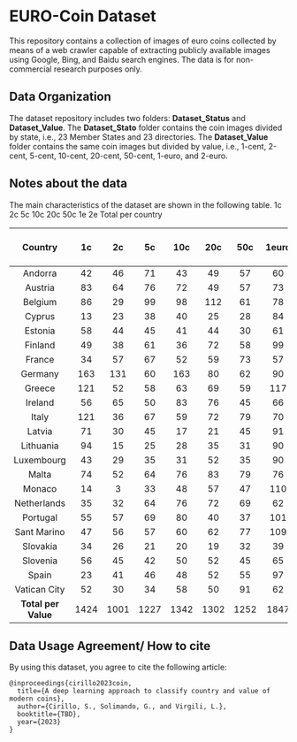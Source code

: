 # EURO-Coin Dataset

This repository contains a collection of images of euro coins collected by means of a web crawler capable of extracting publicly available images using Google, Bing, and Baidu search engines. The data is for non-commercial research purposes only. 

## Data Organization

The dataset repository includes two folders: **Dataset_Status** and **Dataset_Value**. The **Dataset_Stato** folder contains the coin images divided by state, i.e., 23 Member States and 23 directories. The **Dataset_Value** folder contains the same coin images but divided by value, i.e., 1-cent, 2-cent, 5-cent, 10-cent, 20-cent, 50-cent, 1-euro, and 2-euro.

## Notes about the data
The main characteristics of the dataset are shown in the following table. 
1c 2c 5c 10c 20c 50c 1e 2e Total per country

| Country       | 1c  | 2c  | 5c | 10c  | 20c  | 50c | 1euro  | 2euro | Total per country |
|:------------:|:---:|:---:|:--:|:---:|:---:|:--:|:---:|:---:|:---:|
|    Andorra   |  42 |  46 | 71 |  43 |  49 | 57 |  60 | 220 | 588 |
|    Austria   |  83 |  64 | 76 |  72 |  49 | 57 |  73 |  94 | 568 |
|    Belgium   |  86 |  29 | 99 |  98 | 112 | 61 |  78 | 144 | 707 |
|    Cyprus    |  13 |  23 | 38 |  40 |  25 | 28 |  84 | 107 | 358 |
|    Estonia   |  58 |  44 | 45 |  41 |  44 | 30 |  61 | 102 | 425 |
|    Finland   |  49 |  38 | 61 |  36 |  72 | 58 |  99 | 201 | 614 |
|    France    |  34 |  57 | 67 |  52 |  59 | 73 |  57 | 128 | 527 |
|    Germany   | 163 | 131 | 60 | 163 |  80 | 62 |  90 | 178 | 927 |
|    Greece    | 121 |  52 | 58 |  63 |  69 | 59 | 117 | 169 | 708 |
|    Ireland   |  56 |  65 | 50 |  83 |  76 | 45 |  66 | 124 | 565 |
|     Italy    | 121 |  36 | 67 |  59 |  72 | 79 |  70 | 119 | 623 |
|    Latvia    |  71 |  30 | 45 |  17 |  21 | 45 |  91 | 232 | 552 |
|   Lithuania  |  94 |  15 | 25 |  28 |  35 | 31 |  90 | 181 | 499 |
|  Luxembourg  |  43 |  29 | 35 |  31 |  52 | 35 |  90 | 173 | 488 |
|     Malta    |  74 |  52 | 64 |  76 |  83 | 79 |  76 | 154 | 658 |
|    Monaco    |  14 |  3  | 33 |  48 |  57 | 47 | 110 | 107 | 419 |
|  Netherlands |  35 |  32 | 64 |  76 |  72 | 69 |  62 | 166 | 576 |
|   Portugal   |  55 |  57 | 69 |  80 |  40 | 37 | 101 | 132 | 571 |
|  Sant Marino |  47 |  56 | 57 |  60 |  62 | 77 | 109 | 114 | 582 |
|   Slovakia   |  34 |  26 | 21 |  20 |  19 | 32 |  39 | 156 | 347 |
|   Slovenia   |  56 |  45 | 42 |  50 |  52 | 45 |  65 | 136 | 491 |
|     Spain    |  23 |  41 | 46 |  48 |  52 | 55 |  97 | 174 | 536 |
| Vatican City |  52 |  30 | 34 |  58 |  50 | 91 |  62 | 172 | 549 |
| **Total per Value**  |  1424 | 1001  | 1227 | 1342  | 1302  | 1252 | 1847  | 3483 | 12878 |

## Data Usage Agreement/ How to cite

By using this dataset, you agree to cite the following article: 

```
@inproceedings{cirillo2023coin,
  title={A deep learning approach to classify country and value of modern coins},
  author={Cirillo, S., Solimando, G., and Virgili, L.},
  booktitle={TBD},
  year={2023}
}
```
